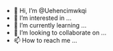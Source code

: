 - 👋 Hi, I’m @Uehencimwkqi
- 👀 I’m interested in ...
- 🌱 I’m currently learning ...
- 💞️ I’m looking to collaborate on ...
- 📫 How to reach me ...

<!---
Uehencimwkqi/Uehencimwkqi is a ✨ special ✨ repository because its `README.md` (this file) appears on your GitHub profile.
You can click the Preview link to take a look at your changes.
--->
